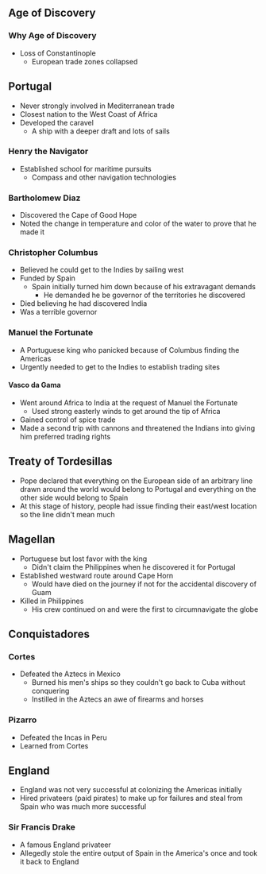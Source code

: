 ## Age of Discovery
### Why Age of Discovery
- Loss of Constantinople
	- European trade zones collapsed

## Portugal
- Never strongly involved in Mediterranean trade
- Closest nation to the West Coast of Africa
- Developed the caravel
	- A ship with a deeper draft and lots of sails

### Henry the Navigator
- Established school for maritime pursuits
	- Compass and other navigation technologies

### Bartholomew Diaz
- Discovered the Cape of Good Hope
- Noted the change in temperature and color of the water to prove that he made it

### Christopher Columbus
- Believed he could get to the Indies by sailing west
- Funded by Spain
	- Spain initially turned him down because of his extravagant demands
		- He demanded he be governor of the territories he discovered
- Died believing he had discovered India
- Was a terrible governor

### Manuel the Fortunate
- A Portuguese king who panicked because of Columbus finding the Americas
- Urgently needed to get to the Indies to establish trading sites

#### Vasco da Gama
- Went around Africa to India at the request of Manuel the Fortunate
	- Used strong easterly winds to get around the tip of Africa
- Gained control of spice trade
- Made a second trip with cannons and threatened the Indians into giving him preferred trading rights

## Treaty of Tordesillas
- Pope declared that everything on the European side of an arbitrary line drawn around the world would belong to Portugal and everything on the other side would belong to Spain
- At this stage of history, people had issue finding their east/west location so the line didn't mean much

## Magellan
- Portuguese but lost favor with the king
	- Didn't claim the Philippines when he discovered it for Portugal
- Established westward route around Cape Horn
	- Would have died on the journey if not for the accidental discovery of Guam
- Killed in Philippines
	- His crew continued on and were the first to circumnavigate the globe

## Conquistadores
### Cortes
- Defeated the Aztecs in Mexico
	- Burned his men's ships so they couldn't go back to Cuba without conquering
	- Instilled in the Aztecs an awe of firearms and horses

### Pizarro
- Defeated the Incas in Peru
- Learned from Cortes

## England
- England was not very successful at colonizing the Americas initially
- Hired privateers (paid pirates) to make up for failures and steal from Spain who was much more successful

### Sir Francis Drake
- A famous England privateer
- Allegedly stole the entire output of Spain in the America's once and took it back to England
